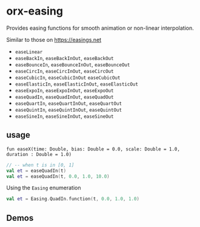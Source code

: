 # orx-easing

Provides easing functions for smooth animation or non-linear interpolation.

Similar to those on https://easings.net

 - `easeLinear`
 - `easeBackIn`, `easeBackInOut`, `easeBackOut`
 - `easeBounceIn`, `easeBounceInOut`, `easeBounceOut`
 - `easeCircIn`, `easeCircInOut`, `easeCircOut`
 - `easeCubicIn`, `easeCubicInOut` `easeCubicOut`
 - `easeElasticIn`, `easeElasticInOut`, `easeElasticOut`
 - `easeExpoIn`, `easeExpoInOut`, `easeExpoOut`
 - `easeQuadIn`, `easeQuadInOut`, `easeQuadOut`
 - `easeQuartIn`, `easeQuartInOut`, `easeQuartOut`
 - `easeQuintIn`, `easeQuintInOut`, `easeQuintOut`
 - `easeSineIn`, `easeSineInOut`, `easeSineOut`

## usage

`fun easeX(time: Double, bias: Double = 0.0, scale: Double = 1.0, duration : Double = 1.0)`

```kotlin
// -- when t is in [0, 1]
val et = easeQuadIn(t)
val et = easeQuadIn(t, 0.0, 1.0, 10.0)
```

Using the `Easing` enumeration

```kotlin
val et = Easing.QuadIn.function(t, 0.0, 1.0, 1.0)
```

<!-- __demos__ -->
## Demos